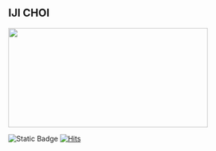 

## IJI CHOI
<a href="https://github.com/devxb/gitanimals">
  <img
    src="https://render.gitanimals.org/farms/prussian-1to9"
    width="400"
    height="200"
  />
</a>


![Static Badge](https://img.shields.io/badge/Gmail-EA4335?style=flat&logo=Gmail&logoColor=fff&link=mailto%3Aprussian.3to3%40gmail.com)
[![Hits](https://hits.seeyoufarm.com/api/count/incr/badge.svg?url=https%3A%2F%2Fgithub.com%2Fprussian-1to9&count_bg=%2379C83D&title_bg=%23555555&icon=&icon_color=%23E7E7E7&title=hits&edge_flat=false)](https://hits.seeyoufarm.com)
